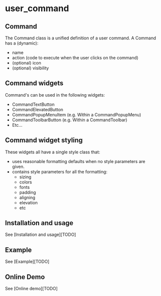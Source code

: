 # user_command

## Command
The Command class is a unified definition of a user command.
A Command has a (dynamic):
 - name
 - action (code to execute when the user clicks on the command)
 - (optional) icon
 - (optional) visibility

## Command widgets
Command's can be used in the following widgets:
 - CommandTextButton
 - CommandElevatedButton
 - CommandPopupMenuItem (e.g. Within a CommandPopupMenu)
 - CommandToolbarButton (e.g. Within a CommandToolbar)
 - Etc...

## Command widget styling
These widgets all have a single style class that:
 - uses reasonable formatting defaults when no style parameters are given.
 - contains style parameters for all the formatting:
   - sizing
   - colors
   - fonts
   - padding
   - aligning
   - elevation
   - etc

## Installation and usage

See [Installation and usage][TODO]

## Example

See [Example][TODO]

## Online Demo

See [Online demo][TODO]